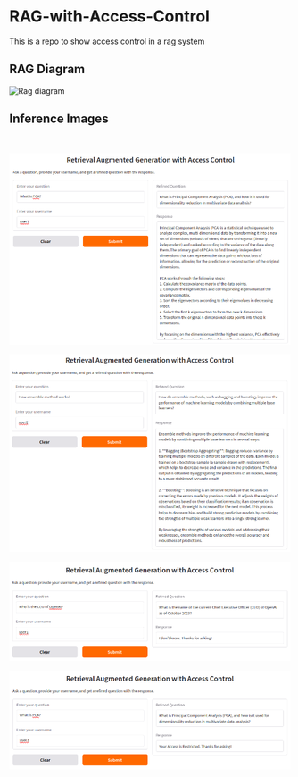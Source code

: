 # RAG-with-Access-Control
This is a repo to show access control in a rag system

## RAG Diagram
![Rag diagram](https://drive.google.com/uc?id=1j4uYZaI_AcsBM-bYA2Stx84uyRjhEpgq)

## Inference Images
<br>

![Inference1](https://github.com/yrajm1997/RAG-with-Access-Control/blob/main/images/RAG_Inference1.png)

![Inference2](https://github.com/yrajm1997/RAG-with-Access-Control/blob/main/images/RAG_Inference2.png)

![Inference3](https://github.com/yrajm1997/RAG-with-Access-Control/blob/main/images/RAG_Inference3.png)

![Inference4](https://github.com/yrajm1997/RAG-with-Access-Control/blob/main/images/RAG_Inference4.png)
